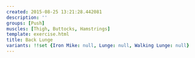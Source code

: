 ```yaml
---
created: 2015-08-25 13:21:28.442081
description: ''
groups: [Push]
muscles: [Thigh, Buttocks, Hamstrings]
template: exercise.html
title: Back Lunge
variants: !!set {Iron Mike: null, Lunge: null, Walking Lunge: null}
---
```

